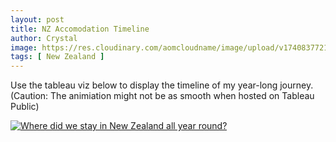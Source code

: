 ```yaml
---
layout: post
title: NZ Accomodation Timeline
author: Crystal
image: https://res.cloudinary.com/aomcloudname/image/upload/v1740837721/Screenshot_2025-03-01_at_10.01.33_PM_sj550g.png
tags: [ New Zealand ]
---
```


<style>
  .article-post, .entry-header, .comments, .rating, .authorbox {
    max-width: 1040px;
    padding-left: 20px;
    padding-right: 20px;
    margin-left: auto;
    margin-right: auto;
}
</style>

Use the tableau viz below to display the timeline of my year-long journey. 
(Caution: The animiation might not be as smooth when hosted on Tableau Public) 

<body>
<div class='tableauPlaceholder' id='viz1739459266902' style='position: relative'><noscript><a href='#'><img alt='Where did we stay in New Zealand all year round? ' src='https:&#47;&#47;public.tableau.com&#47;static&#47;images&#47;NZ&#47;NZTimeline&#47;NZTimeline3&#47;1_rss.png' style='border: none' /></a></noscript><object class='tableauViz'  style='display:none;'><param name='host_url' value='https%3A%2F%2Fpublic.tableau.com%2F' /> <param name='embed_code_version' value='3' /> <param name='site_root' value='' /><param name='name' value='NZTimeline&#47;NZTimeline3' /><param name='tabs' value='no' /><param name='toolbar' value='yes' /><param name='static_image' value='https:&#47;&#47;public.tableau.com&#47;static&#47;images&#47;NZ&#47;NZTimeline&#47;NZTimeline3&#47;1.png' /> <param name='animate_transition' value='yes' /><param name='display_static_image' value='yes' /><param name='display_spinner' value='yes' /><param name='display_overlay' value='yes' /><param name='display_count' value='yes' /><param name='language' value='en-GB' /><param name='filter' value='publish=yes' /></object></div>                <script type='text/javascript'>                    var divElement = document.getElementById('viz1739459266902');                    var vizElement = divElement.getElementsByTagName('object')[0];                    if ( divElement.offsetWidth > 800 ) { vizElement.style.minWidth='120px';vizElement.style.maxWidth='1200px';vizElement.style.width='100%';vizElement.style.minHeight='587px';vizElement.style.maxHeight='887px';vizElement.style.height=(divElement.offsetWidth*0.75)+'px';} else if ( divElement.offsetWidth > 500 ) { vizElement.style.minWidth='120px';vizElement.style.maxWidth='1200px';vizElement.style.width='100%';vizElement.style.minHeight='587px';vizElement.style.maxHeight='887px';vizElement.style.height=(divElement.offsetWidth*0.75)+'px';} else { vizElement.style.width='100%';vizElement.style.height='1077px';}                     var scriptElement = document.createElement('script');                    scriptElement.src = 'https://public.tableau.com/javascripts/api/viz_v1.js';                    vizElement.parentNode.insertBefore(scriptElement, vizElement);                </script>
</body>

